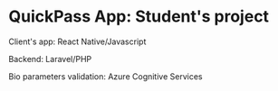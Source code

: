 <h1>QuickPass App: Student's project</h1>

<p>Client's app: React Native/Javascript</p>

<p>Backend: Laravel/PHP</p>

<p>Bio parameters validation: Azure Cognitive Services</p>
